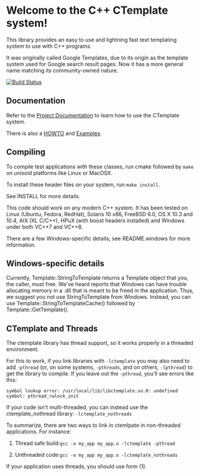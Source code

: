 Welcome to the C++ CTemplate system!
====================================

This library provides an easy to use and lightning fast text templating system
to use with C++ programs.

It was originally called Google Templates, due to its origin as the template
system used for Google search result pages. Now it has a more general name
matching its community-owned nature.

[![Build Status](https://travis-ci.org/rockdreamer/ctemplate.svg)](https://travis-ci.org/rockdreamer/ctemplate)

Documentation
-------------

Refer to the [Project
Documentation](<https://htmlpreview.github.io/?https://github.com/OlafvdSpek/ctemplate/blob/master/doc/index.html>)
to learn how to use the CTemplate system.

There is also a
[HOWTO](<https://htmlpreview.github.io/?https://raw.githubusercontent.com/OlafvdSpek/ctemplate/master/doc/howto.html>)
and
[Examples](<https://htmlpreview.github.io/?https://raw.githubusercontent.com/OlafvdSpek/ctemplate/master/doc/example.html>).

Compiling
---------

To compile test applications with these classes, run cmake followed by
`make` on unixoid platforms like Linux or MacOSX.

To install these header files on your system, run `make install`.

See INSTALL for more details.

This code should work on any modern C++ system. It has been tested on Linux
(Ubuntu, Fedora, RedHat), Solaris 10 x86, FreeBSD 6.0, OS X 10.3 and 10.4, AIX (XL C/C++), HPuX (with boost headers installed) and Windows under both VC++7 and VC++8.

There are a few Windows-specific details; see README.windows for more
information.

Windows-specific details
------------------------

Currently, Template::StringToTemplate returns a Template object that
you, the caller, must free.  We've heard reports that Windows can have
trouble allocating memory in a .dll that is meant to be freed in the
application.  Thus, we suggest you not use StringToTemplate from
Windows.  Instead, you can use Template::StringToTemplateCache()
followed by Template::GetTemplate().

CTemplate and Threads
---------------------

The ctemplate library has thread support, so it works properly in a threaded
environment.

For this to work, if you link libraries with `-lctemplate` you may also need to
add `-pthread` (or, on some systems, `-pthreads`, and on others, `-lpthread`) to
get the library to compile. If you leave out the `-pthread`, you'll see errors
like this:

~~~~~~~~~~~~~~~~~~~~~~~~~~~~~~~~~~~~~~~~~~~~~~~~~~~~~~~~~~~~~~~~~~~~~~~~~~~~~~~~
symbol lookup error: /usr/local/lib/libctemplate.so.0: undefined symbol: pthread_rwlock_init
~~~~~~~~~~~~~~~~~~~~~~~~~~~~~~~~~~~~~~~~~~~~~~~~~~~~~~~~~~~~~~~~~~~~~~~~~~~~~~~~

If your code isn't multi-threaded, you can instead use the ctemplate\_nothread
library: `-lctemplate_nothreads`

To summarize, there are two ways to link in ctemlpate in non-threaded
applications. For instance:

1.  Thread safe build:`gcc -o my_app my_app.o -lctemplate -pthread`

2.  Unthreaded code:`gcc -o my_app my_app.o -lctemplate_nothreads`

If your application uses threads, you should use form (1).


